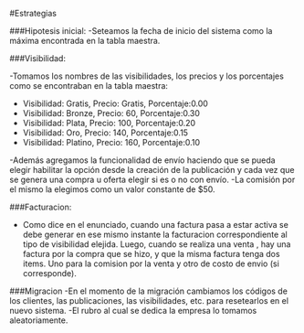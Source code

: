 #Estrategias

###Hipotesis inicial:
-Seteamos la fecha de inicio del sistema como la máxima encontrada en la tabla maestra.

###Visibilidad:

-Tomamos los nombres de las visibilidades, los precios y los porcentajes como se encontraban en la tabla maestra:

- Visibilidad: Gratis,  Precio: Gratis, Porcentaje:0.00
- Visibilidad: Bronze,  Precio: 60,     Porcentaje:0.30
- Visibilidad: Plata,   Precio: 100,    Porcentaje:0.20
- Visibilidad: Oro,     Precio: 140,    Porcentaje:0.15
- Visibilidad: Platino, Precio: 160,    Porcentaje:0.10

-Además agregamos la funcionalidad de envío haciendo que se pueda elegir habilitar la opción desde la creación de la publicación y cada vez que se genera una compra u oferta elegir si es o no con envío.
-La comisión por el mismo la elegimos como un valor constante de $50.

###Facturacion:

- Como dice en el enunciado, cuando una factura pasa a estar activa se debe generar en ese mismo instante la facturacion correspondiente al tipo de visibilidad elejida. Luego, cuando se realiza una venta , hay una factura por la compra que se hizo, y que la misma factura tenga dos items. Uno para la comision por la venta y otro de costo de envio (si corresponde).


###Migracion
-En el momento de la migración cambiamos los códigos de los clientes, las publicaciones, las visibilidades, etc. para resetearlos en el nuevo sistema.
-El rubro al cual se dedica la empresa lo tomamos aleatoriamente.
